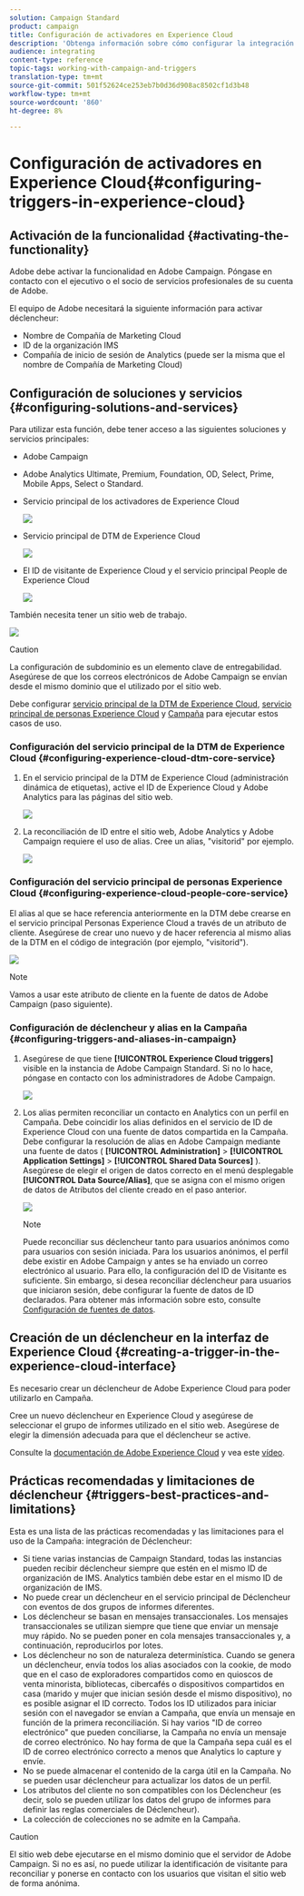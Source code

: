 ```yaml
---
solution: Campaign Standard
product: campaign
title: Configuración de activadores en Experience Cloud
description: 'Obtenga información sobre cómo configurar la integración de Adobe Experience Cloud Triggers en inicio para enviar envíos personalizados a sus clientes en función de sus comportamientos anteriores. '
audience: integrating
content-type: reference
topic-tags: working-with-campaign-and-triggers
translation-type: tm+mt
source-git-commit: 501f52624ce253eb7b0d36d908ac8502cf1d3b48
workflow-type: tm+mt
source-wordcount: '860'
ht-degree: 8%

---
```



# Configuración de activadores en Experience Cloud{#configuring-triggers-in-experience-cloud}

## Activación de la funcionalidad {#activating-the-functionality}

Adobe debe activar la funcionalidad en Adobe Campaign. Póngase en contacto con el ejecutivo o el socio de servicios profesionales de su cuenta de Adobe.

El equipo de Adobe necesitará la siguiente información para activar déclencheur:

* Nombre de Compañía de Marketing Cloud
* ID de la organización IMS
* Compañía de inicio de sesión de Analytics (puede ser la misma que el nombre de Compañía de Marketing Cloud)

## Configuración de soluciones y servicios {#configuring-solutions-and-services}

Para utilizar esta función, debe tener acceso a las siguientes soluciones y servicios principales:

* Adobe Campaign
* Adobe Analytics Ultimate, Premium, Foundation, OD, Select, Prime, Mobile Apps, Select o Standard.
* Servicio principal de los activadores de Experience Cloud

   ![](assets/trigger_uc_prereq_1.png)

* Servicio principal de DTM de Experience Cloud

   ![](assets/trigger_uc_prereq_2.png)

* El ID de visitante de Experience Cloud y el servicio principal People de Experience Cloud

   ![](assets/trigger_uc_prereq_3.png)

También necesita tener un sitio web de trabajo.

![](assets/trigger_uc_prereq_4.png)

>[!CAUTION]
>
>La configuración de subdominio es un elemento clave de entregabilidad. Asegúrese de que los correos electrónicos de Adobe Campaign se envían desde el mismo dominio que el utilizado por el sitio web.

Debe configurar [servicio principal de la DTM de Experience Cloud](#configuring-experience-cloud-dtm-core-service), [servicio principal de personas Experience Cloud](#configuring-experience-cloud-people-core-service) y [Campaña](#configuring-triggers-and-aliases-in-campaign) para ejecutar estos casos de uso.

### Configuración del servicio principal de la DTM de Experience Cloud {#configuring-experience-cloud-dtm-core-service}

1. En el servicio principal de la DTM de Experience Cloud (administración dinámica de etiquetas), active el ID de Experience Cloud y Adobe Analytics para las páginas del sitio web.

   ![](assets/trigger_uc_conf_1.png)

1. La reconciliación de ID entre el sitio web, Adobe Analytics y Adobe Campaign requiere el uso de alias. Cree un alias, &quot;visitorid&quot; por ejemplo.

   ![](assets/trigger_uc_conf_2.png)

### Configuración del servicio principal de personas Experience Cloud {#configuring-experience-cloud-people-core-service}

El alias al que se hace referencia anteriormente en la DTM debe crearse en el servicio principal Personas Experience Cloud a través de un atributo de cliente. Asegúrese de crear uno nuevo y de hacer referencia al mismo alias de la DTM en el código de integración (por ejemplo, &quot;visitorid&quot;).

![](assets/trigger_uc_conf_3.png)

>[!NOTE]
>
>Vamos a usar este atributo de cliente en la fuente de datos de Adobe Campaign (paso siguiente).

### Configuración de déclencheur y alias en la Campaña {#configuring-triggers-and-aliases-in-campaign}

1. Asegúrese de que tiene **[!UICONTROL Experience Cloud triggers]** visible en la instancia de Adobe Campaign Standard. Si no lo hace, póngase en contacto con los administradores de Adobe Campaign.

   ![](assets/remarketing_1.png)

1. Los alias permiten reconciliar un contacto en Analytics con un perfil en Campaña. Debe coincidir los alias definidos en el servicio de ID de Experience Cloud con una fuente de datos compartida en la Campaña. Debe configurar la resolución de alias en Adobe Campaign mediante una fuente de datos ( **[!UICONTROL Administration]** > **[!UICONTROL Application Settings]** > **[!UICONTROL Shared Data Sources]** ). Asegúrese de elegir el origen de datos correcto en el menú desplegable **[!UICONTROL Data Source/Alias]**, que se asigna con el mismo origen de datos de Atributos del cliente creado en el paso anterior.

   ![](assets/trigger_uc_conf_5.png)

   >[!NOTE]
   >
   >Puede reconciliar sus déclencheur tanto para usuarios anónimos como para usuarios con sesión iniciada. Para los usuarios anónimos, el perfil debe existir en Adobe Campaign y antes se ha enviado un correo electrónico al usuario. Para ello, la configuración del ID de Visitante es suficiente. Sin embargo, si desea reconciliar déclencheur para usuarios que iniciaron sesión, debe configurar la fuente de datos de ID declarados. Para obtener más información sobre esto, consulte [Configuración de fuentes de datos](../../integrating/using/provisioning-and-configuring-integration-with-audience-manager-or-people-core-service.md#step-2--configure-the-data-sources).

## Creación de un déclencheur en la interfaz de Experience Cloud {#creating-a-trigger-in-the-experience-cloud-interface}

Es necesario crear un déclencheur de Adobe Experience Cloud para poder utilizarlo en Campaña.

Cree un nuevo déclencheur en Experience Cloud y asegúrese de seleccionar el grupo de informes utilizado en el sitio web. Asegúrese de elegir la dimensión adecuada para que el déclencheur se active.

Consulte la [documentación de Adobe Experience Cloud](https://docs.adobe.com/content/help/es-ES/core-services/interface/activation/triggers.html) y vea este [vídeo](https://helpx.adobe.com/es/marketing-cloud/how-to/email-marketing.html#step-two).

## Prácticas recomendadas y limitaciones de déclencheur {#triggers-best-practices-and-limitations}

Esta es una lista de las prácticas recomendadas y las limitaciones para el uso de la Campaña: integración de Déclencheur:

* Si tiene varias instancias de Campaign Standard, todas las instancias pueden recibir déclencheur siempre que estén en el mismo ID de organización de IMS. Analytics también debe estar en el mismo ID de organización de IMS.
* No puede crear un déclencheur en el servicio principal de Déclencheur con eventos de dos grupos de informes diferentes.
* Los déclencheur se basan en mensajes transaccionales. Los mensajes transaccionales se utilizan siempre que tiene que enviar un mensaje muy rápido. No se pueden poner en cola mensajes transaccionales y, a continuación, reproducirlos por lotes.
* Los déclencheur no son de naturaleza determinística. Cuando se genera un déclencheur, envía todos los alias asociados con la cookie, de modo que en el caso de exploradores compartidos como en quioscos de venta minorista, bibliotecas, cibercafés o dispositivos compartidos en casa (marido y mujer que inician sesión desde el mismo dispositivo), no es posible asignar el ID correcto. Todos los ID utilizados para iniciar sesión con el navegador se envían a Campaña, que envía un mensaje en función de la primera reconciliación. Si hay varios &quot;ID de correo electrónico&quot; que pueden conciliarse, la Campaña no envía un mensaje de correo electrónico. No hay forma de que la Campaña sepa cuál es el ID de correo electrónico correcto a menos que Analytics lo capture y envíe.
* No se puede almacenar el contenido de la carga útil en la Campaña. No se pueden usar déclencheur para actualizar los datos de un perfil.
* Los atributos del cliente no son compatibles con los Déclencheur (es decir, solo se pueden utilizar los datos del grupo de informes para definir las reglas comerciales de Déclencheur).
* La colección de colecciones no se admite en la Campaña.

>[!CAUTION]
>
>El sitio web debe ejecutarse en el mismo dominio que el servidor de Adobe Campaign. Si no es así, no puede utilizar la identificación de visitante para reconciliar y ponerse en contacto con los usuarios que visitan el sitio web de forma anónima.

